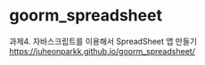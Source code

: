 # goorm_spreadsheet

과제4. 자바스크립트를 이용해서 SpreadSheet 앱 만들기
https://juheonparkk.github.io/goorm_spreadsheet/

